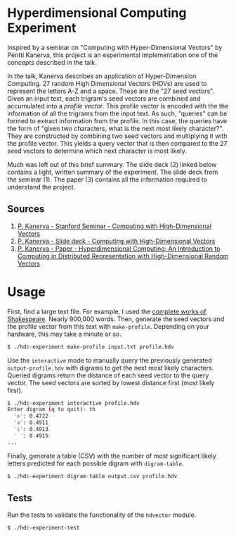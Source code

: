 # Hyperdimensional Computing Experiment

Inspired by a seminar on "Computing with Hyper-Dimensional Vectors" by Pentti Kanerva, this project is an experimental implementation one of the concepts described in the talk.

In the talk, Kanerva describes an application of Hyper-Dimension Computing. 27 random High Dimensional Vectors (HDVs) are used to represent the letters A-Z and a space. These are the "27 seed vectors". Given an input text, each trigram's seed vectors are combined and accumulated into a *profile vector*. This profile vector is encoded with the the information of all the trigrams from the input text. As such, "queries" can be formed to extract information from the profile. In this case, the queries have the form of "given two characters, what is the next most likely character?". They are constructed by combining two seed vectors and multiplying it with the profile vector. This yields a query vector that is then compared to the 27 seed vectors to determine which next character is most likely.

Much was left out of this brief summary. The slide deck (2) linked below contains a light, written summary of the experiment. The slide deck from the seminar (1). The paper (3) contains all the information required to understand the project.

## Sources

1. [P. Kanerva - Stanford Seminar - Computing with High-Dimensional Vectors](https://www.youtube.com/watch?v=zUCoxhExe0o)
2. [P. Kanerva - Slide deck - Computing with High-Dimensional Vectors](https://web.stanford.edu/class/ee380/Abstracts/171025-slides.pdf)
3. [P. Kanerva - Paper - Hyperdimensional Computing: An Introduction to Computing in Distributed Representation with High-Dimensional Random Vectors](https://link.springer.com/article/10.1007/s12559-009-9009-8)

# Usage

First, find a large text file. For example, I used the [complete works of Shakespeare](https://ocw.mit.edu/ans7870/6/6.006/s08/lecturenotes/files/t8.shakespeare.txt). Nearly 900,000 words. Then, generate the seed vectors and the profile vector from this text with `make-profile`. Depending on your hardware, this may take a minute or so.
```sh
$ ./hdc-experiment make-profile input.txt profile.hdv
```

Use the `interactive` mode to manually query the previously generated `output-profile.hdv` with digrams to get the next most likely characters. Queried digrams return the distance of each seed vector to the query vector. The seed vectors are sorted by lowest distance first (most likely first).
```sh
$ ./hdc-experiment interactive profile.hdv
Enter digram (q to quit): th
  'e': 0.4722
  'a': 0.4911
  'i': 0.4913
  ' ': 0.4915
...
```

Finally, generate a table (CSV) with the number of most significant likely letters predicted for each possible digram with `digram-table`.
```sh
$ ./hdc-experiment digram-table output.csv profile.hdv
```

## Tests

Run the tests to validate the functionality of the `hdvector` module.
```sh
$ ./hdc-experiment-test
```

